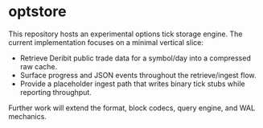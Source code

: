 # optstore

This repository hosts an experimental options tick storage engine. The current implementation focuses on a minimal vertical slice:

- Retrieve Deribit public trade data for a symbol/day into a compressed raw cache.
- Surface progress and JSON events throughout the retrieve/ingest flow.
- Provide a placeholder ingest path that writes binary tick stubs while reporting throughput.

Further work will extend the format, block codecs, query engine, and WAL mechanics.
